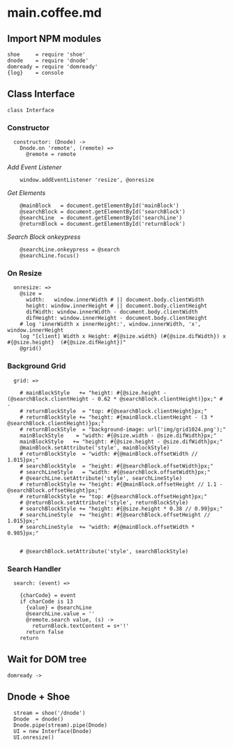 main.coffee.md
==============

## Import NPM modules

    shoe     = require 'shoe'
    dnode    = require 'dnode'
    domready = require 'domready'
    {log}    = console

## Class Interface

    class Interface

### **Constructor**

      constructor: (Dnode) ->
        Dnode.on 'remote', (remote) =>
          @remote = remote

*Add Event Listener*

        window.addEventListener 'resize', @onresize

*Get Elements*

        @mainBlock   = document.getElementById('mainBlock')
        @searchBlock = document.getElementById('searchBlock')
        @searchLine  = document.getElementById('searchLine')
        @returnBlock = document.getElementById('returnBlock')

*Search Block onkeypress*

        @searchLine.onkeypress = @search
        @searchLine.focus()

### **On Resize**

      onresize: =>
        @size =
          width:   window.innerWidth # || document.body.clientWidth
          height: window.innerHeight # || document.body.clientHeight
          difWidth: window.innerWidth - document.body.clientWidth
          difHeight: window.innerHeight - document.body.clientHeight
        # log 'innerWidth x innerHeight:', window.innerWidth, 'x', window.innerHeight
        log "[client] Width x Height: #{@size.width} (#{@size.difWidth}) x #{@size.height}  (#{@size.difHeight})"
        @grid()

### **Background Grid**

      grid: =>

        # mainBlockStyle   += "height: #{@size.height - (@searchBlock.clientHeight - 0.62 * @searchBlock.clientHeight)}px;" # -
        # returnBlockStyle  = "top: #{@searchBlock.clientHeight}px;"
        # returnBlockStyle += "height: #{mainBlock.clientHeight - (3 * @searchBlock.clientHeight)}px;"
        # returnBlockStyle  = "background-image: url('img/grid1024.png');"
        mainBlockStyle    = "width: #{@size.width - @size.difWidth}px;"
        mainBlockStyle   += "height: #{@size.height - @size.difWidth}px;"
        @mainBlock.setAttribute('style', mainBlockStyle)
        # returnBlockStyle  = "width: #{@mainBlock.offsetWidth // 1.015}px;"
        # searchBlockStyle  = "height: #{@searchBlock.offsetWidth}px;"
        # searchLineStyle   = "width: #{@searchBlock.offsetWidth}px;"
        # @searchLine.setAttribute('style', searchLineStyle)
        # returnBlockStyle += "height: #{@mainBlock.offsetHeight // 1.1 - @searchBlock.offsetHeight}px;"
        # returnBlockStyle += "top: #{@searchBlock.offsetHeight}px;"
        # @returnBlock.setAttribute('style', returnBlockStyle)
        # searchBlockStyle += "height: #{@size.height * 0.38 // 0.99}px;"
        # searchLineStyle  += "height: #{@searchBlock.offsetHeight // 1.015}px;"
        # searchLineStyle  += "width: #{@mainBlock.offsetWidth * 0.985}px;"


        # @searchBlock.setAttribute('style', searchBlockStyle)

### **Search Handler**

      search: (event) =>

        {charCode} = event
        if charCode is 13
          {value} = @searchLine
          @searchLine.value = ''
          @remote.search value, (s) ->
            returnBlock.textContent = s+'!'
          return false
        return

## Wait for DOM tree

    domready ->

## Dnode + Shoe

      stream = shoe('/dnode')
      Dnode  = dnode()
      Dnode.pipe(stream).pipe(Dnode)
      UI = new Interface(Dnode)
      UI.onresize()

